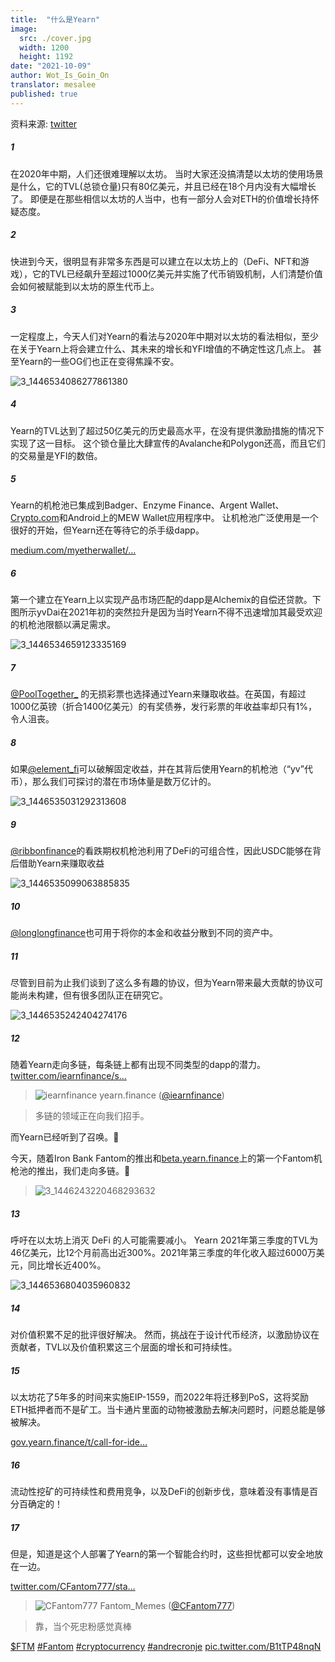 ```yaml
---
title:  "什么是Yearn"
image:
  src: ./cover.jpg
  width: 1200
  height: 1192
date: "2021-10-09"
author: Wot_Is_Goin_On
translator: mesalee
published: true
---
```


资料来源: [twitter](https://twitter.com/Wot_Is_Goin_On/status/1446540007292952579)

##### 1
在2020年中期，人们还很难理解以太坊。 当时大家还没搞清楚以太坊的使用场景是什么，它的TVL(总锁仓量)只有80亿美元，并且已经在18个月内没有大幅增长了。 即便是在那些相信以太坊的人当中，也有一部分人会对ETH的价值增长持怀疑态度。
##### 2
快进到今天，很明显有非常多东西是可以建立在以太坊上的（DeFi、NFT和游戏），它的TVL已经飙升至超过1000亿美元并实施了代币销毁机制，人们清楚价值会如何被赋能到以太坊的原生代币上。
##### 3
一定程度上，今天人们对Yearn的看法与2020年中期对以太坊的看法相似，至少在关于Yearn上将会建立什么、其未来的增长和YFI增值的不确定性这几点上。 甚至Yearn的一些OG们也正在变得焦躁不安。

![3_1446534086277861380](3_1446534086277861380.jpg?w=239&h=149)

##### 4
Yearn的TVL达到了超过50亿美元的历史最高水平，在没有提供激励措施的情况下实现了这一目标。 这个锁仓量比大肆宣传的Avalanche和Polygon还高，而且它们的交易量是YFI的数倍。
##### 5
Yearn的机枪池已集成到Badger、Enzyme Finance、Argent Wallet、[Crypto.com](http://Crypto.com)和Android上的MEW Wallet应用程序中。 让机枪池广泛使用是一个很好的开始，但Yearn还在等待它的杀手级dapp。 

[medium.com/myetherwallet/…](https://medium.com/myetherwallet/introducing-yearn-vaults-on-mew-wallet-app-android-274818aa830e)

##### 6
第一个建立在Yearn上以实现产品市场匹配的dapp是Alchemix的自偿还贷款。下图所示yvDai在2021年初的突然拉升是因为当时Yearn不得不迅速增加其最受欢迎的机枪池限额以满足需求。

![3_1446534659123335169](3_1446534659123335169.jpg?w=274&h=151)

##### 7
[@PoolTogether\_](https://twitter.com/PoolTogether_) 的无损彩票也选择通过Yearn来赚取收益。在英国，有超过1000亿英镑（折合1400亿美元）的有奖债券，发行彩票的年收益率却只有1%，令人沮丧。

##### 8
如果[@element_fi](https://twitter.com/element_fi)可以破解固定收益，并在其背后使用Yearn的机枪池（“yv”代币），那么我们可探讨的潜在市场体量是数万亿计的。

![3_1446535031292313608](3_1446535031292313608.jpg?w=360&h=268)

##### 9
[@ribbonfinance](https://twitter.com/ribbonfinance)的看跌期权机枪池利用了DeFi的可组合性，因此USDC能够在背后借助Yearn来赚取收益

![3_1446535099063885835](3_1446535099063885835.jpg?w=131&h=203)

##### 10
[@longlongfinance](https://twitter.com/longlongfinance)也可用于将你的本金和收益分散到不同的资产中。

##### 11
尽管到目前为止我们谈到了这么多有趣的协议，但为Yearn带来最大贡献的协议可能尚未构建，但有很多团队正在研究它。

![3_1446535242404274176](3_1446535242404274176.jpg?w=263&h=124)

##### 12
随着Yearn走向多链，每条链上都有出现不同类型的dapp的潜力。 [twitter.com/iearnfinance/s…](https://twitter.com/iearnfinance/status/1446243257336229912?s=20)

> ![iearnfinance](earnfinance-1223779978459770880.jpg)
> yearn.finance ([@iearnfinance](https://twitter.com/iearnfinance))

> 多链的领域正在向我们招手。

而Yearn已经听到了召唤。📯

今天，随着Iron Bank Fantom的推出和[beta.yearn.finance](http://beta.yearn.finance)上的第一个Fantom机枪池的推出，我们走向多链。🧵

> ![3_1446243220468293632](3_1446243220468293632.jpg?w=1200&h=1192)

##### 13
呼吁在以太坊上消灭 DeFi 的人可能需要减小。 Yearn 2021年第三季度的TVL为46亿美元，比12个月前高出近300%。2021年第三季度的年化收入超过6000万美元，同比增长近400%。

![3_1446536804035960832](3_1446536804035960832.jpg?w=602&h=451)

##### 14
对价值积累不足的批评很好解决。 然而，挑战在于设计代币经济，以激励协议在贡献者，TVL以及价值积累这三个层面的增长和可持续性。
##### 15
以太坊花了5年多的时间来实施EIP-1559，而2022年将迁移到PoS，这将奖励ETH抵押者而不是矿工。当卡通片里面的动物被激励去解决问题时，问题总能是够被解决。

[gov.yearn.finance/t/call-for-ide…](https://gov.yearn.finance/t/call-for-ideas-yfi-tokenomics-revamp/11573/5)

##### 16
流动性挖矿的可持续性和费用竞争，以及DeFi的创新步伐，意味着没有事情是百分百确定的！

##### 17
但是，知道是这个人部署了Yearn的第一个智能合约时，这些担忧都可以安全地放在一边。

[twitter.com/CFantom777/sta…](https://twitter.com/CFantom777/status/1446366012421468162?s=20)

> ![CFantom777](CFantom777-1387931745832497152.jpg?w=48&h=48)
> Fantom_Memes ([@CFantom777](https://twitter.com/CFantom777))

> 靠，当个死忠粉感觉真棒

[$FTM](https://twitter.com/search?q=%24FTM) [#Fantom](https://twitter.com/hashtag/Fantom) [#cryptocurrency](https://twitter.com/hashtag/cryptocurrency) [#andrecronje](https://twitter.com/hashtag/andrecronje) [pic.twitter.com/B1tTP48nqN](https://twitter.com/CFantom777/status/1446366012421468162/video/1)
